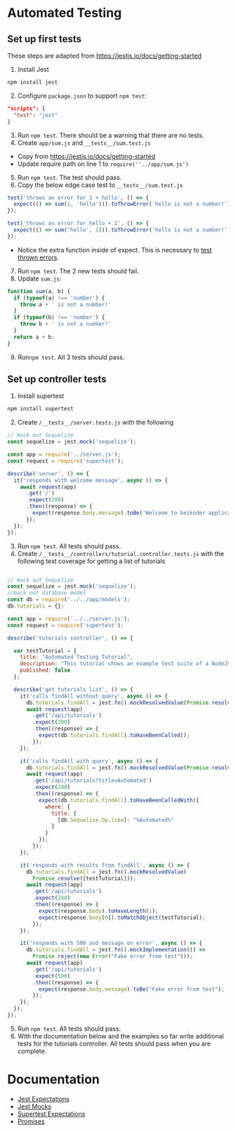 # Automated Testing


## Set up first tests

These steps are adapted from https://jestjs.io/docs/getting-started
1. Install Jest
```bash
npm install jest
```
2. Configure `package.json` to support `npm test`:
```json
"scripts": {
  "test": "jest"
}
```
3. Run `npm test`. There should be a warning that there are no tests.
4. Create `app/sum.js` and `__tests__/sum.test.js`
  - Copy from https://jestjs.io/docs/getting-started
  - Update require path on line 1 to `require(''../app/sum.js')`
5. Run `npm test`. The test should pass.
6. Copy the below edge case test to `__tests__/sum.test.js`
```js
test('throws an error for 1 + hello', () => {
  expect(() => sum(1, 'hello'))).toThrowError('hello is not a number!');
});

test('throws an error for hello + 1', () => {
  expect(() => sum('hello', 1))).toThrowError('hello is not a number!');
});
```
  - Notice the extra function inside of expect. This is necessary to [test thrown errors](https://jestjs.io/docs/expect#tothrowerror).
7. Run `npm test`. The 2 new tests should fail.
8. Update `sum.js`:
```js
function sum(a, b) {
  if (typeof(a) !== 'number') {
    throw a + ' is not a number!'
  }
  if (typeof(b) !== 'number') {
    throw b + ' is not a number!'
  }
  return a + b;
}
```
9. Run`npm test`. All 3 tests should pass.


## Set up controller tests
1. Install supertest
```bash
npm install supertest
```
2. Create `/__tests__/server.tests.js` with the following
```js
// mock out Sequelize
const sequelize = jest.mock('sequelize');

const app = require('../server.js');
const request = require('supertest');

describe('server', () => {
  it('responds with welcome message', async () => {
    await request(app)
      .get('/')
      .expect(200)
      .then((response) => {
        expect(response.body.message).toBe('Welcome to bezkoder application.');
      });
  });
});
```
3. Run `npm test`. All tests should pass.
4. Create `/__tests__/controllers/tutorial.controller.tests.js` with the following test coverage for getting a list of tutorials
```js

// mock out Sequelize
const sequelize = jest.mock('sequelize');
//mock out database model
const db = require('../../app/models');
db.tutorials = {};

const app = require('../../server.js');
const request = require('supertest');

describe('tutorials controller', () => {

  var testTutorial = {
    title: "Automated Testing Tutorial",
    description: "This tutorial shows an example test suite of a NodeJS backend",
    published: false
  };

  describe('get tutorials list', () => {
    it('calls findAll without query', async () => {
      db.tutorials.findAll = jest.fn().mockResolvedValue(Promise.resolve([]));
      await request(app)
        .get('/api/tutorials')
        .expect(200)
        .then((response) => {
          expect(db.tutorials.findAll).toHaveBeenCalled();
        });
    });

    it('calls findAll with query', async () => {
      db.tutorials.findAll = jest.fn().mockResolvedValue(Promise.resolve([]));
      await request(app)
        .get('/api/tutorials?title=Automated')
        .expect(200)
        .then((response) => {
          expect(db.tutorials.findAll).toHaveBeenCalledWith({
            where: {
              title: {
                [db.Sequelize.Op.like]: "%Automated%"
              }
            }
          });
        });
    });

    it('responds with results from findAll', async () => {
      db.tutorials.findAll = jest.fn().mockResolvedValue(
        Promise.resolve([testTutorial]));
      await request(app)
        .get('/api/tutorials')
        .expect(200)
        .then((response) => {
          expect(response.body).toHaveLength(1);
          expect(response.body[0]).toMatchObject(testTutorial);
        });
    });

    it('responds with 500 and message on error', async () => {
      db.tutorials.findAll = jest.fn().mockImplementation(() =>
        Promise.reject(new Error("Fake error from test")));
      await request(app)
        .get('/api/tutorials')
        .expect(500)
        .then((response) => {
          expect(response.body.message).toBe("Fake error from test");
        });
    });
  });
});
```
5. Run `npm test`. All tests should pass.
6. With the documentation below and the examples so far write additional tests for the tutorials controller. All tests should pass when you are complete.

# Documentation
- [Jest Expectations](https://jestjs.io/docs/expect)
- [Jest Mocks](https://jestjs.io/docs/mock-functions)
- [Supertest Expectations](https://github.com/visionmedia/supertest#example)
- [Promises](https://developer.mozilla.org/en-US/docs/Web/JavaScript/Reference/Global_Objects/Promise)
